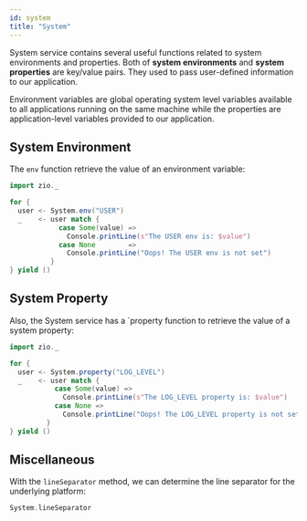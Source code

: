 ```yaml
---
id: system
title: "System"
---
```


System service contains several useful functions related to system environments and properties. Both of **system environments** and **system properties** are key/value pairs. They used to pass user-defined information to our application.

Environment variables are global operating system level variables available to all applications running on the same machine while the properties are application-level variables provided to our application.

## System Environment
The `env` function retrieve the value of an environment variable:

```scala mdoc:compile-only
import zio._

for {
  user <- System.env("USER")
  _    <- user match {
            case Some(value) => 
              Console.printLine(s"The USER env is: $value")
            case None        => 
              Console.printLine("Oops! The USER env is not set")
          }
} yield ()
```

## System Property
Also, the System service has a `property function to retrieve the value of a system property:

```scala mdoc:compile-only
import zio._

for {
  user <- System.property("LOG_LEVEL")
  _    <- user match {
           case Some(value) => 
             Console.printLine(s"The LOG_LEVEL property is: $value")
           case None => 
             Console.printLine("Oops! The LOG_LEVEL property is not set")
         }
} yield ()
```

## Miscellaneous

With the `lineSeparator` method, we can determine the line separator for the underlying platform:

```scala mdoc
System.lineSeparator
```

